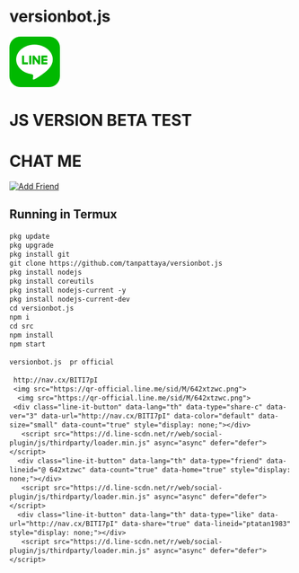 #  versionbot.js
[![TrioPekokBots](square-default.png?s=460&v=4)]( )

# JS VERSION BETA TEST


# CHAT ME
<a href="https://line.me/R/ti/p/%40642xtzwc"><img height="36" border="0" alt="Add Friend" src="https://scdn.line-apps.com/n/line_add_friends/btn/en.png"></a>

## Running in Termux
```
pkg update
pkg upgrade
pkg install git
git clone https://github.com/tanpattaya/versionbot.js
pkg install nodejs
pkg install coreutils
pkg install nodejs-current -y
pkg install nodejs-current-dev
cd versionbot.js
npm i
cd src
npm install
npm start

versionbot.js  pr official 
   
 http://nav.cx/BITI7pI
 <img src="https://qr-official.line.me/sid/M/642xtzwc.png">
  <img src="https://qr-official.line.me/sid/M/642xtzwc.png">
 <div class="line-it-button" data-lang="th" data-type="share-c" data-ver="3" data-url="http://nav.cx/BITI7pI" data-color="default" data-size="small" data-count="true" style="display: none;"></div>
   <script src="https://d.line-scdn.net/r/web/social-plugin/js/thirdparty/loader.min.js" async="async" defer="defer"></script>
  <div class="line-it-button" data-lang="th" data-type="friend" data-lineid="@ 642xtzwc" data-count="true" data-home="true" style="display: none;"></div>
   <script src="https://d.line-scdn.net/r/web/social-plugin/js/thirdparty/loader.min.js" async="async" defer="defer"></script>
  <div class="line-it-button" data-lang="th" data-type="like" data-url="http://nav.cx/BITI7pI" data-share="true" data-lineid="ptatan1983" style="display: none;"></div>
   <script src="https://d.line-scdn.net/r/web/social-plugin/js/thirdparty/loader.min.js" async="async" defer="defer"></script>
